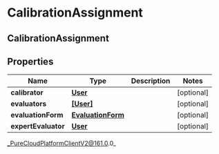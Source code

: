 # CalibrationAssignment

## CalibrationAssignment

## Properties

|Name | Type | Description | Notes|
|------------ | ------------- | ------------- | -------------|
| **calibrator** | [**User**](User) |  | [optional] |
| **evaluators** | [**[User]**](User) |  | [optional] |
| **evaluationForm** | [**EvaluationForm**](EvaluationForm) |  | [optional] |
| **expertEvaluator** | [**User**](User) |  | [optional] |



_PureCloudPlatformClientV2@161.0.0_
